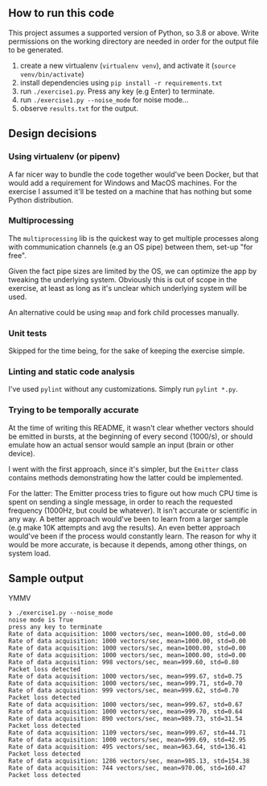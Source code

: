 ## How to run this code
This project assumes a supported version of Python, so 3.8 or above.
Write permissions on the working directory are needed in order for the output file to be generated.
1. create a new virtualenv (`virtualenv venv`), and activate it (`source venv/bin/activate`)
2. install dependencies using `pip install -r requirements.txt`
3. run `./exercise1.py`. Press any key (e.g Enter) to terminate.
4. run `./exercise1.py --noise_mode` for noise mode...
5. observe `results.txt` for the output.

## Design decisions

### Using virtualenv (or pipenv)
A far nicer way to bundle the code together would've been Docker, but that would add a requirement for 
Windows and MacOS machines. For the exercise I assumed it'll be tested on a machine that has nothing but some
Python distribution.

### Multiprocessing
The `multiprocessing` lib is the quickest way to get 
multiple processes along with communication channels (e.g an OS pipe) between them, set-up "for free".

Given the fact pipe sizes are limited by the OS, we can optimize the app by tweaking the underlying system.
Obviously this is out of scope in the exercise, at least as long as it's unclear which underlying system will be used.

An alternative could be using `mmap` and fork child processes manually.

### Unit tests
Skipped for the time being, for the sake of keeping the exercise simple.

### Linting and static code analysis
I've used `pylint` without any customizations. Simply run `pylint *.py`.

### Trying to be temporally accurate
At the time of writing this README, it wasn't clear whether vectors should be emitted in bursts, at the beginning of
every second (1000/s), or should emulate how an actual sensor would sample an input (brain or other device).

I went with the first approach, since it's simpler, but the `Emitter` class contains methods demonstrating how
the latter could be implemented.

For the latter:
The Emitter process tries to figure out how much CPU time is spent on sending a single message, in order to reach
the requested frequency (1000Hz, but could be whatever). It isn't accurate or scientific in any way. A better approach
would've been to learn from a larger sample (e.g make 10K attempts and avg the results). An even better approach would've
been if the process would constantly learn. The reason for why it would be more accurate, is because it depends, among
other things, on system load.

## Sample output
YMMV
```
❯ ./exercise1.py --noise_mode
noise mode is True
press any key to terminate
Rate of data acquisition: 1000 vectors/sec, mean=1000.00, std=0.00
Rate of data acquisition: 1000 vectors/sec, mean=1000.00, std=0.00
Rate of data acquisition: 1000 vectors/sec, mean=1000.00, std=0.00
Rate of data acquisition: 1000 vectors/sec, mean=1000.00, std=0.00
Rate of data acquisition: 998 vectors/sec, mean=999.60, std=0.80
Packet loss detected
Rate of data acquisition: 1000 vectors/sec, mean=999.67, std=0.75
Rate of data acquisition: 1000 vectors/sec, mean=999.71, std=0.70
Rate of data acquisition: 999 vectors/sec, mean=999.62, std=0.70
Packet loss detected
Rate of data acquisition: 1000 vectors/sec, mean=999.67, std=0.67
Rate of data acquisition: 1000 vectors/sec, mean=999.70, std=0.64
Rate of data acquisition: 890 vectors/sec, mean=989.73, std=31.54
Packet loss detected
Rate of data acquisition: 1109 vectors/sec, mean=999.67, std=44.71
Rate of data acquisition: 1000 vectors/sec, mean=999.69, std=42.95
Rate of data acquisition: 495 vectors/sec, mean=963.64, std=136.41
Packet loss detected
Rate of data acquisition: 1286 vectors/sec, mean=985.13, std=154.38
Rate of data acquisition: 744 vectors/sec, mean=970.06, std=160.47
Packet loss detected
```